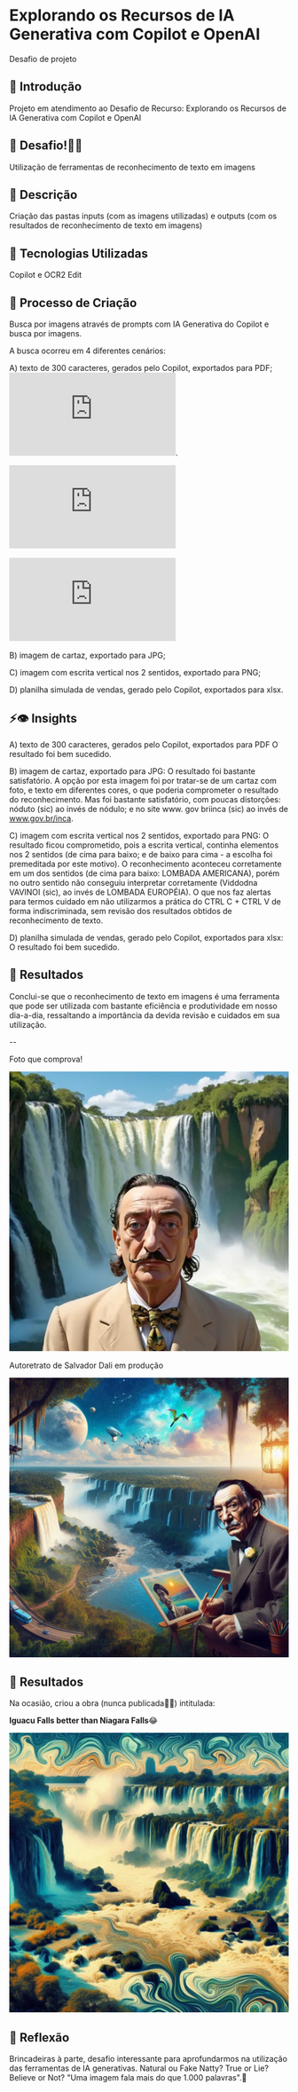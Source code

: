 # Explorando os Recursos de IA Generativa com Copilot e OpenAI
Desafio de projeto


## 🚀 Introdução
Projeto em atendimento ao Desafio de Recurso: Explorando os Recursos de IA Generativa com Copilot e OpenAI


## 🎯 Desafio!💪🤓

Utilização de ferramentas de reconhecimento de texto em imagens

## 📒 Descrição
Criação das pastas inputs (com as imagens utilizadas) e outputs (com os resultados de reconhecimento de texto em imagens)

## 🤖 Tecnologias Utilizadas
Copilot e OCR2 Edit

## 🧐 Processo de Criação
Busca por imagens através de prompts com IA Generativa do Copilot e busca por imagens.

A busca ocorreu em 4 diferentes cenários:

 A) texto de 300 caracteres, gerados pelo Copilot, exportados para PDF;
![prompt 300 caracteres](https://github.com/bids-work/explorando-os-recursos-de-ia-generativa/blob/main/inputs/prompt%20copilot%20300%20caracteres.txt).

![prompt 300 caracteres](https://github.com/bids-work/explorando-os-recursos-de-ia-generativa/blob/main/inputs/prompt%20copilot%20300%20caracteres.txt)

![PDF 300 caracteres](https://github.com/bids-work/explorando-os-recursos-de-ia-generativa/blob/main/inputs/texto%20300%20caracteres.pdf)
 
 B) imagem de cartaz, exportado para JPG;


 
 C) imagem com escrita vertical nos 2 sentidos, exportado para PNG;
 
 D) planilha simulada de vendas, gerado pelo Copilot, exportados para xlsx.
 


## ⚡👁 Insights
 A) texto de 300 caracteres, gerados pelo Copilot, exportados para PDF
O resultado foi bem sucedido.

 
 B) imagem de cartaz, exportado para JPG:
O resultado foi bastante satisfatório. A opção por esta imagem foi por tratar-se de um cartaz com foto, e texto em diferentes cores, o que poderia comprometer o resultado do reconhecimento. Mas foi bastante satisfatório, com poucas distorções: nóduto (sic) ao invés de nódulo; e no site www. gov briinca (sic) ao invés de www.gov.br/inca.

 
 C) imagem com escrita vertical nos 2 sentidos, exportado para PNG:
O resultado ficou comprometido, pois a escrita vertical, continha elementos nos 2 sentidos (de cima para baixo; e de baixo para cima - a escolha foi premeditada por este motivo). O reconhecimento aconteceu corretamente em um dos sentidos (de cima para baixo: LOMBADA AMERICANA), porém no outro sentido não conseguiu interpretar corretamente (Viddodna VAVINOI (sic), ao invés de LOMBADA EUROPÉIA).
O que nos faz alertas para termos cuidado em não utilizarmos a prática do CTRL C + CTRL V de forma indiscriminada, sem revisão dos resultados obtidos de reconhecimento de texto.

 
 D) planilha simulada de vendas, gerado pelo Copilot, exportados para xlsx:
O resultado foi bem sucedido.

 

## 🚀 Resultados
 Conclui-se que o reconhecimento de texto em imagens é uma ferramenta que pode ser utilizada com bastante eficiência e produtividade em nosso dia-a-dia, ressaltando a importância da devida revisão e cuidados em sua utilização.
 
--

Foto que comprova!

![Dali foto](https://github.com/bids-work/lab-natty-or-not/blob/main/salvador%20dali%20em%20foz%2003.jpg)

Autoretrato de Salvador Dali em produção

![Dali self portrait](https://github.com/bids-work/lab-natty-or-not/blob/main/salvador%20dali%20em%20foz%2002.jpg)

## 🚀 Resultados
 Na ocasião, criou a obra (nunca publicada🤦‍♂️) intitulada:
 
 **Iguacu Falls better than Niagara Falls**😂
 
![obra](https://github.com/bids-work/lab-natty-or-not/blob/main/salvador%20dali%20-%20foz%2005.jpg)

## 💭 Reflexão
Brincadeiras à parte, desafio interessante para aprofundarmos na utilização das ferramentas de IA generativas. Natural ou Fake Natty? True or Lie? Believe or Not?
"Uma imagem fala mais do que 1.000 palavras".🧐

```
